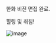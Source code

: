 한화 비전 면접 완료.

힐링 및 취침!

![image](https://github.com/PocachipMind/TIL/assets/101550112/4c2ef6ce-b9de-4fe6-8f90-8e49fb1a920f)
